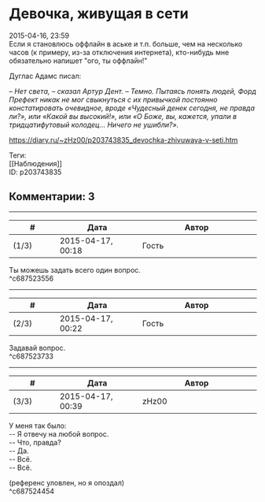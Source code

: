 Девочка, живущая в сети
=======================

  
2015-04-16, 23:59  
 Если я становлюсь оффлайн в аське и т.п. больше, чем на несколько часов (к примеру, из-за отключения интернета), кто-нибудь мне обязательно напишет "ого, ты оффлайн!"   
   
 Дуглас Адамс писал:   
   
  *– Нет света, – сказал Артур Дент. – Темно. Пытаясь понять людей, Форд Префект никак не мог свыкнуться с их привычкой постоянно констатировать очевидное, вроде «Чудесный денек сегодня, не правда ли?», или «Какой вы высокий!», или «О Боже, вы, кажется, упали в тридцатифутовый колодец… Ничего не ушибли?».*    
  
<https://diary.ru/~zHz00/p203743835_devochka-zhivuwaya-v-seti.htm>  
  
Теги:  
[[Наблюдения]]  
ID: p203743835  


Комментарии: 3
--------------

  


---



|         #         |              Дата              |                     Автор                     |           ID           |
| --- | --- | --- | --- |
| (1/3) | 2015-04-17, 00:18 | Гость | c687523556 |

  
 Ты можешь задать всего один вопрос.   
 ^c687523556

---



|         #         |              Дата              |                     Автор                     |           ID           |
| --- | --- | --- | --- |
| (2/3) | 2015-04-17, 00:22 | Гость | c687523733 |

  
 Задавай вопрос.   
 ^c687523733

---



|         #         |              Дата              |                     Автор                     |           ID           |
| --- | --- | --- | --- |
| (3/3) | 2015-04-17, 00:39 | zHz00 | c687524454 |

  
 У меня так было:   
 -- Я отвечу на любой вопрос.   
 -- Что, правда?   
 -- Да.   
 -- Всё.   
 -- Всё.   
   
 (референс уловлен, но я опоздал)   
 ^c687524454